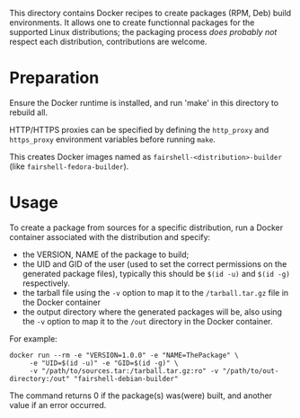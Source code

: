 This directory contains Docker recipes to create packages (RPM, Deb) build environments.
It allows one to create functionnal packages for the supported Linux distributions; the
packaging process _does probably not_ respect each distribution, contributions are welcome.

# Preparation
Ensure the Docker runtime is installed, and run 'make' in this directory to rebuild all.

HTTP/HTTPS proxies can be specified by defining the `http_proxy` and `https_proxy` environment variables
before running `make`.

This creates Docker images named as `fairshell-<distribution>-builder` (like `fairshell-fedora-builder`).

# Usage
To create a package from sources for a specific distribution, run a Docker container
associated with the distribution and specify:
- the VERSION, NAME of the package to build;
- the UID and GID of the user (used to set the correct permissions on the generated package files),
  typically this should be `$(id -u)` and `$(id -g)` respectively.
- the tarball file using the `-v` option to map it to the `/tarball.tar.gz` file in the Docker
  container
- the output directory where the generated packages will be, also using the `-v` option to map it to the `/out`
  directory in the Docker container.

For example:
~~~
docker run --rm -e "VERSION=1.0.0" -e "NAME=ThePackage" \
     -e "UID=$(id -u)" -e "GID=$(id -g)" \
     -v "/path/to/sources.tar:/tarball.tar.gz:ro" -v "/path/to/out-directory:/out" "fairshell-debian-builder"
~~~

The command returns 0 if the package(s) was(were) built, and another value if an error occurred.